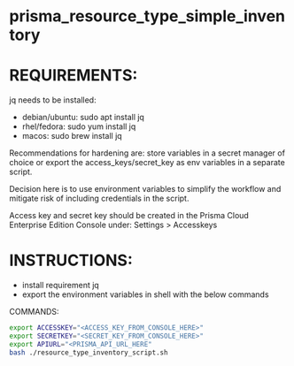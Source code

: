 # prisma_resource_type_simple_inventory

# REQUIREMENTS:

jq needs to be installed: 

* debian/ubuntu: sudo apt install jq
* rhel/fedora: sudo yum install jq
* macos: sudo brew install jq

Recommendations for hardening are: store variables in a secret manager of choice or export the access_keys/secret_key as env variables in a separate script. 

Decision here is to use environment variables to simplify the workflow and mitigate risk of including credentials in the script.

Access key and secret key should be created in the Prisma Cloud Enterprise Edition Console under: Settings > Accesskeys

# INSTRUCTIONS:

* install requirement jq
* export the environment variables in shell with the below commands

COMMANDS:

```bash
export ACCESSKEY="<ACCESS_KEY_FROM_CONSOLE_HERE>"
export SECRETKEY="<SECRET_KEY_FROM_CONSOLE_HERE>"
export APIURL="<PRISMA_API_URL_HERE"
bash ./resource_type_inventory_script.sh
```
